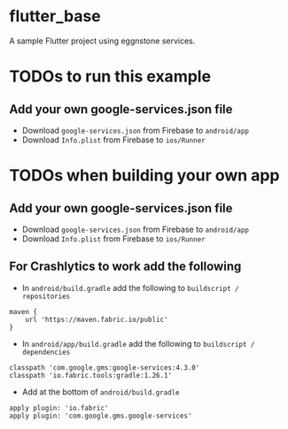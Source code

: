 # flutter_base

A sample Flutter project using eggnstone services.

# TODOs to run this example

## Add your own google-services.json file

* Download ```google-services.json``` from Firebase to ```android/app```
* Download ```Info.plist``` from Firebase to ```ios/Runner```

# TODOs when building your own app

## Add your own google-services.json file

* Download ```google-services.json``` from Firebase to ```android/app```
* Download ```Info.plist``` from Firebase to ```ios/Runner``` 

## For Crashlytics to work add the following
- In ```android/build.gradle``` add the following to ```buildscript / repositories```
```
maven {
    url 'https://maven.fabric.io/public'
}
```

- In ```android/app/build.gradle``` add the following to ```buildscript / dependencies```
```
classpath 'com.google.gms:google-services:4.3.0'
classpath 'io.fabric.tools:gradle:1.26.1'
```
    
- Add at the bottom of ```android/build.gradle```
```
apply plugin: 'io.fabric'
apply plugin: 'com.google.gms.google-services'
```
